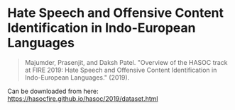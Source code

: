 # Hate Speech and Offensive Content Identification in Indo-European Languages

> Majumder, Prasenjit, and Daksh Patel. "Overview of the HASOC track at FIRE 2019: Hate Speech and Offensive Content Identification in Indo-European Languages." (2019).

Can be downloaded from here: https://hasocfire.github.io/hasoc/2019/dataset.html